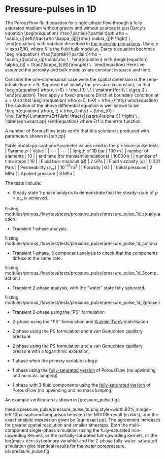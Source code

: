 # Pressure-pulses in 1D

The PorousFlow fluid equation for single-phase flow through a fully saturated medium without
gravity and without sources is just Darcy's equation
\begin{equation}
\frac{\partial}{\partial t}\phi\rho = \nabla_{i}\left(\frac{\rho
  \kappa_{ij}}{\mu} \nabla_{j}P \right) \ ,
\end{equation}
with notation described in [the governing equations](porous_flow/governing_equations.md).  Using $\rho \propto
\exp(P/K)$, where $K$ is the fluid bulk modulus, Darcy's equation
becomes
\begin{equation}
\frac{\partial}{\partial t}\rho = \nabla_{i}\alpha_{ij}\nabla\rho \ ,
\end{equation}
with
\begin{equation}
\alpha_{ij} = \frac{\kappa_{ij}B}{\mu\phi} \ .
\end{equation}
Here I've assumed the porosity and bulk modulus are constant in space
and time.

Consider the one-dimensional case were the spatial dimension is the
semi-infinite line $x\geq 0$.  Suppose that initially the pressure is
constant, so that
\begin{equation}
\rho(x, t=0) = \rho_{0} \ \ \ \mathrm{for }\ \ x\geq 0 \ .
\end{equation}
Then apply a fixed-pressure Dirichlet boundary condition at $x=0$ so
that
\begin{equation}
\rho(x=0, t>0) = \rho_{\infty}
\end{equation}
The solution of the above differential equation is well known to be
\begin{equation}
\rho(x, t) = \rho_{\infty} + (\rho_{0} -
\rho_{\infty})\,\mathrm{Erf}\left( \frac{x}{\sqrt{4\alpha t}} \right) \ ,
\label{eqn.exact.pp}
\end{equation}
where Erf is the error function.

A number of PorousFlow tests verify that this solution is produced with parameters shown in [tab:pp]

!table id=tab:pp caption=Parameter values used in the pressure-pulse tests
| Parameter | Value |
| --- | --- |
| length of 1D bar | 100 m |
| number of elements | 10 |
| end time (for transient simulations) | 10000 s |
| number of time steps | 10 |
| Fluid bulk modulus ($B$) | 2 GPa |
| Fluid viscosity ($\mu$) | 0.001 Pa.s |
| Permeability ($\kappa_{xx}$) | $10^{-15}\,$m$^{2}$ |
| Porosity | 0.1 |
| Initial pressure | 2 MPa |
| Applied pressure | 3 MPa |

The tests include:

- Steady state 1-phase analysis to demonstrate that the steady-state of $\rho = \rho_{\infty}$ is achieved.

!listing modules/porous_flow/test/tests/pressure_pulse/pressure_pulse_1d_steady_action.i

- Transient 1-phase analysis.

!listing modules/porous_flow/test/tests/pressure_pulse/pressure_pulse_1d_action.i

- Transient 1-phase, 3 component analysis to check that the components diffuse at the same rate.

!listing modules/porous_flow/test/tests/pressure_pulse/pressure_pulse_1d_3comp_action.i

- Transient 2-phase analysis, with the "water" state fully saturated.

!listing modules/porous_flow/test/tests/pressure_pulse/pressure_pulse_1d_2phase.i

- Transient 2-phase using the "PS" formulation

- 2-phase using the "PS" formulation and [Kuzmin-Turek](kt.md) stabilisation

- 2 phase using the PS formulation and a van Genuchten capillary pressure

- 2 phase using the PS formulation and a van Genuchten capillary pressure with a logarithmic extension;

- 1 phase when the primary variable is $\mathrm{log}\,\rho$

- 1 phase using the [fully-saturated](PorousFlowFullySaturatedDarcyFlow.md) [version](PorousFlowFullySaturatedMassTimeDerivative.md) of PorousFlow (no upwinding and no mass lumping)

- 1 phase with 3 fluid components using the [fully-saturated](PorousFlowFullySaturatedDarcyFlow.md) [version](PorousFlowFullySaturatedMassTimeDerivative.md) of PorousFlow (no upwinding and no mass lumping)

An example verification is shown in [pressure_pulse.fig].

!media pressure_pulse/pressure_pulse_1d.png style=width:80%;margin-left:10px caption=Comparison between the MOOSE result (in dots), and the exact analytic expression given by [eqn.exact.pp].  The agreement increases for greater spatial resolution and smaller timesteps.  Both the multi-component single-phase simulation (using the fully-saturated non-upwinding Kernels, or the partially-saturated full-upwinding Kernels, or the log(mass-density) primary variable) and the 2-phase fully-water-saturated simulation give identical results for the water porepressure. id=pressure_pulse.fig
